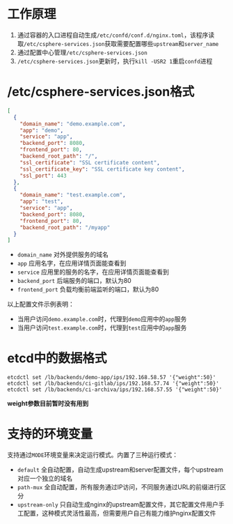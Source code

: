 # 工作原理
1. 通过容器的入口进程自动生成`/etc/confd/conf.d/nginx.toml`，该程序读取`/etc/csphere-services.json`获取需要配置哪些`upstream`和`server_name`
2. 通过配置中心管理`/etc/csphere-services.json`
3. `/etc/csphere-services.json`更新时，执行`kill -USR2 1`重启`confd`进程

# /etc/csphere-services.json格式

```json
[
  {
    "domain_name": "demo.example.com",
    "app": "demo",
    "service": "app",
    "backend_port": 8080,
    "frontend_port": 80,
    "backend_root_path": "/",
    "ssl_certificate": "SSL certificate content",
    "ssl_certificate_key": "SSL certificate key content",
    "ssl_port": 443
  },
  {
    "domain_name": "test.example.com",
    "app": "test",
    "service": "app",
    "backend_port": 8080,
    "frontend_port": 80,
    "backend_root_path": "/myapp"
  }
]
```

- `domain_name` 对外提供服务的域名
- `app` 应用名字，在应用详情页面能查看到
- `service` 应用里的服务的名字，在应用详情页面能查看到
- `backend_port` 后端服务的端口，默认为80
- `frontend_port` 负载均衡前端监听的端口，默认为80

以上配置文件示例表明：

- 当用户访问`demo.example.com`时，代理到`demo`应用中的`app`服务
- 当用户访问`test.example.com`时，代理到`test`应用中的`app`服务

# etcd中的数据格式
```
etcdctl set /lb/backends/demo-app/ips/192.168.58.57 '{"weight":50}'
etcdctl set /lb/backends/ci-gitlab/ips/192.168.57.74 '{"weight":50}'
etcdctl set /lb/backends/ci-archiva/ips/192.168.57.55 '{"weight":50}'
```

**weight参数目前暂时没有用到**

# 支持的环境变量
支持通过`MODE`环境变量来决定运行模式。内置了三种运行模式：

- `default` 全自动配置，自动生成upstream和server配置文件，每个upstream对应一个独立的域名
- `path-mux` 全自动配置，所有服务通过IP访问，不同服务通过URL的前缀进行区分
- `upstream-only` 只自动生成nginx的upstream配置文件，其它配置文件用户手工配置，这种模式灵活性最高，但需要用户自己有能力维护nginx配置文件
